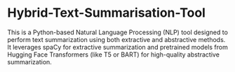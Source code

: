# Hybrid-Text-Summarisation-Tool
This is a Python-based Natural Language Processing (NLP) tool designed to perform text summarization using both extractive and abstractive methods. It leverages spaCy for extractive summarization and pretrained models from Hugging Face Transformers (like T5 or BART) for high-quality abstractive summarization.

